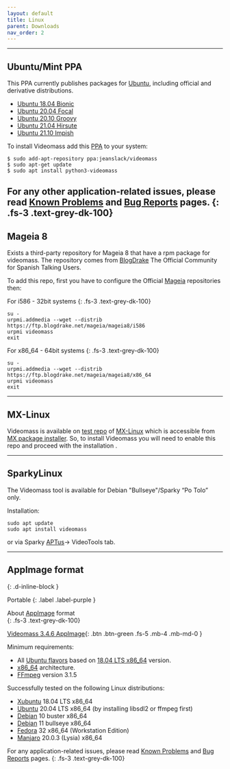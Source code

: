 ```yaml
---
layout: default
title: Linux
parent: Downloads
nav_order: 2
---
```


---

## Ubuntu/Mint PPA

This PPA currently publishes packages for [Ubuntu](https://ubuntu.com/), including official and 
derivative distributions.   

- [Ubuntu 18.04 Bionic](https://releases.ubuntu.com/18.04/)
- [Ubuntu 20.04 Focal](https://releases.ubuntu.com/20.04/) 
- [Ubuntu 20.10 Groovy](https://releases.ubuntu.com/20.10/)
- [Ubuntu 21.04 Hirsute](https://releases.ubuntu.com/21.04/)
- [Ubuntu 21.10 Impish](https://releases.ubuntu.com/21.10/)   

To install Videomass add this 
[PPA](https://launchpad.net/~jeanslack/+archive/ubuntu/videomass) to your system: 
  

`$ sudo add-apt-repository ppa:jeanslack/videomass`   
`$ sudo apt-get update`  
`$ sudo apt install python3-videomass`   

For any other application-related issues, please read 
[Known Problems](../../known_problems) and [Bug Reports](../Bugs) pages.
{: .fs-3 .text-grey-dk-100}   
---

## Mageia 8

Exists a third-party repository for Mageia 8 that have a rpm package for videomass.
The repository comes from [BlogDrake](https://blogdrake.net/) The Official Community 
for Spanish Talking Users.

To add this repo, first you have to configure the Official [Mageia](https://www.mageia.org/en/) 
repositories then:

For i586 - 32bit systems
{: .fs-3 .text-grey-dk-100}

```
su -
urpmi.addmedia --wget --distrib https://ftp.blogdrake.net/mageia/mageia8/i586
urpmi videomass
exit
```

For x86_64 - 64bit systems
{: .fs-3 .text-grey-dk-100}

```
su -
urpmi.addmedia --wget --distrib https://ftp.blogdrake.net/mageia/mageia8/x86_64
urpmi videomass
exit
```
---

## MX-Linux

Videomass is available on [test repo](https://mxlinux.org/community-repos/) 
of [MX-Linux](https://mxlinux.org/) which is accessible from 
[MX package installer](https://mxlinux.org/wiki/help-files/help-mx-package-installer/).
So, to install Videomass you will need to enable this repo and proceed with the 
installation .

---

## SparkyLinux

The Videomass tool is available for Debian "Bullseye"/Sparky “Po Tolo” only.

Installation:   

`sudo apt update`   
`sudo apt install videomass`   

or via Sparky [APTus](https://sparkylinux.org/sparky-aptus-0-4-36/)-> VideoTools tab.

---

## AppImage format
{: .d-inline-block } 

Portable
{: .label .label-purple }   

About [AppImage](https://appimage.org/) format   
{: .fs-3 .text-grey-dk-100}

[Videomass 3.4.6 AppImage](https://github.com/jeanslack/Videomass/releases/latest/download/Videomass-3.4.6-x86_64.AppImage){: .btn .btn-green .fs-5 .mb-4 .mb-md-0 } 

Minimum requirements:   
- All [Ubuntu flavors](https://ubuntu.com/download/flavours) based on 
[18.04 LTS x86_64](https://releases.ubuntu.com/18.04.5/) version.
- [x86_64](https://en.wikipedia.org/wiki/X86-64) architecture.
- [FFmpeg](https://www.ffmpeg.org/) version 3.1.5  

Successfully tested on the following Linux distributions:   
* [Xubuntu](https://xubuntu.org/) 18.04 LTS x86_64 
* [Ubuntu](https://ubuntu.com/) 20.04 LTS x86_64 (by installing libsdl2 or ffmpeg first)
* [Debian](https://www.debian.org/index.en.html) 10 buster x86_64
* [Debian](https://www.debian.org/index.en.html) 11 bullseye x86_64
* [Fedora](https://getfedora.org/en/) 32 x86_64 (Workstation Edition) 
* [Manjaro](https://manjaro.org/) 20.0.3 (Lysia) x86_64    

For any application-related issues, please read 
[Known Problems](../../known_problems) and [Bug Reports](../Bugs) pages.
{: .fs-3 .text-grey-dk-100}   
